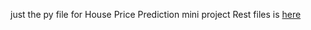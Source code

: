 just the py file for House Price Prediction mini project
Rest files is [here](https://github.com/LakshyaSharma207/House-Price-Prediction)
